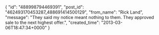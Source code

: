  {
   "id": "488998794469391",
   "post_id": "462493170453287_488691414500129",
   "from_name": "Rick Land",
   "message": "They said my notice meant nothing to them. They approved sale to the next highest offer.",
   "created_time": "2013-03-06T18:47:34+0000"
 }
